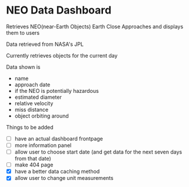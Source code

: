 # NEO Data Dashboard
 
Retrieves NEO(near-Earth Objects) Earth Close Approaches and displays them to users

Data retrieved from NASA's JPL

Currently retrieves objects for the current day

Data shown is
- name
- approach date
- if the NEO is potentially hazardous
- estimated diameter
- relative velocity
- miss distance
- object orbiting around

Things to be added
- [ ] have an actual dashboard frontpage
- [ ] more information panel
- [ ] allow user to choose start date (and get data for the next seven days from that date)
- [ ] make 404 page
- [x] have a better data caching method
- [x] allow user to change unit measurements